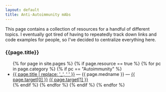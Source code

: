 ```yaml
---
layout: default
title: Anti-Autoimmunity mAbs
---
```


This page contains a collection of resources for a handful of
different topics. I eventually got tired of having to repeatedly track
down links and code examples for people, so I've decided to centralize
everything here.


### {{page.title}}
<ul>
{% for page in site.pages %}
{% if page.resource == true %}
{% for pc in page.category %}
{% if pc == "Autoimmunity" %}
<li>
  <a href="{{ page.url }}">{{ page.title | replace: '_', ' ' }}</a> &mdash; {{ page.medname }} &mdash; <a href="{{ page.target[0] }}">{{ page.target[0] }}</a> <a href="{{ page.target[1] }}">{{ page.target[1] }}</a> 
</li>
{% endif %} <!-- cat-match-p -->
{% endfor %} <!-- page-category -->
{% endif %} <!-- resource-p -->
{% endfor %} <!-- page -->
</ul>
